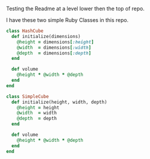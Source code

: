 Testing the Readme at a level lower then the top of repo.

I have these two simple Ruby Classes in this repo.

``` ruby
class HashCube
  def initialize(dimensions)
    @height = dimensions[:height]
    @width  = dimensions[:width]
    @depth  = dimensions[:depth]
  end

  def volume
    @height * @width * @depth
  end
end

class SimpleCube
  def initialize(height, width, depth)
    @height = height
    @width  = width
    @depth  = depth
  end

  def volume
    @height * @width * @depth
  end
end
```
